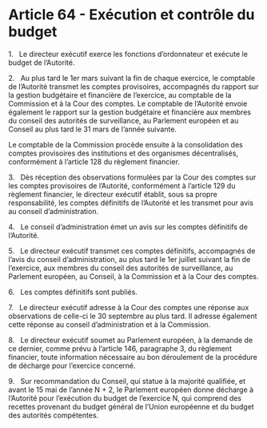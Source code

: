# Article 64 - Exécution et contrôle du budget


1.   Le directeur exécutif exerce les fonctions d’ordonnateur et exécute le budget de l’Autorité.

2.   Au plus tard le 1er mars suivant la fin de chaque exercice, le comptable de l’Autorité transmet les comptes provisoires, accompagnés du rapport sur la gestion budgétaire et financière de l’exercice, au comptable de la Commission et à la Cour des comptes. Le comptable de l’Autorité envoie également le rapport sur la gestion budgétaire et financière aux membres du conseil des autorités de surveillance, au Parlement européen et au Conseil au plus tard le 31 mars de l’année suivante.

Le comptable de la Commission procède ensuite à la consolidation des comptes provisoires des institutions et des organismes décentralisés, conformément à l’article 128 du règlement financier.

3.   Dès réception des observations formulées par la Cour des comptes sur les comptes provisoires de l’Autorité, conformément à l’article 129 du règlement financier, le directeur exécutif établit, sous sa propre responsabilité, les comptes définitifs de l’Autorité et les transmet pour avis au conseil d’administration.

4.   Le conseil d’administration émet un avis sur les comptes définitifs de l’Autorité.

5.   Le directeur exécutif transmet ces comptes définitifs, accompagnés de l’avis du conseil d’administration, au plus tard le 1er juillet suivant la fin de l’exercice, aux membres du conseil des autorités de surveillance, au Parlement européen, au Conseil, à la Commission et à la Cour des comptes.

6.   Les comptes définitifs sont publiés.

7.   Le directeur exécutif adresse à la Cour des comptes une réponse aux observations de celle-ci le 30 septembre au plus tard. Il adresse également cette réponse au conseil d’administration et à la Commission.

8.   Le directeur exécutif soumet au Parlement européen, à la demande de ce dernier, comme prévu à l’article 146, paragraphe 3, du règlement financier, toute information nécessaire au bon déroulement de la procédure de décharge pour l’exercice concerné.

9.   Sur recommandation du Conseil, qui statue à la majorité qualifiée, et avant le 15 mai de l’année N + 2, le Parlement européen donne décharge à l’Autorité pour l’exécution du budget de l’exercice N, qui comprend des recettes provenant du budget général de l’Union européenne et du budget des autorités compétentes.
